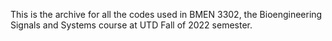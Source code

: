 This is the archive for all the codes used in BMEN 3302, the Bioengineering Signals and Systems course at UTD Fall of 2022 semester.
